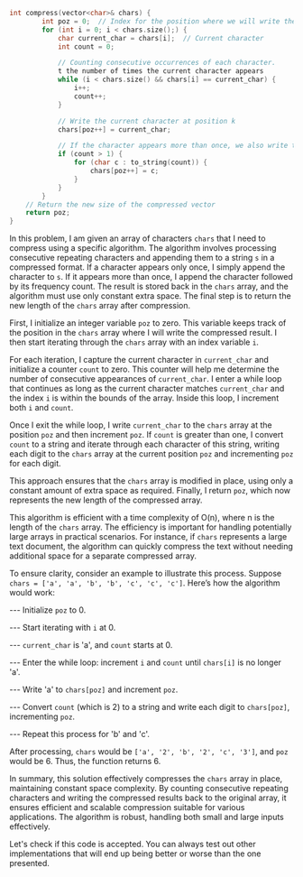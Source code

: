 ```cpp
int compress(vector<char>& chars) {
        int poz = 0;  // Index for the position where we will write the compressed result
        for (int i = 0; i < chars.size();) {
            char current_char = chars[i];  // Current character
            int count = 0;

            // Counting consecutive occurrences of each character.
            t the number of times the current character appears
            while (i < chars.size() && chars[i] == current_char) {
                i++;
                count++;
            }

            // Write the current character at position k
            chars[poz++] = current_char;

            // If the character appears more than once, we also write the number of occurrences
            if (count > 1) {
                for (char c : to_string(count)) {
                    chars[poz++] = c;
                }
            }
        }
    // Return the new size of the compressed vector
    return poz;  
}

```
In this problem, I am given an array of characters `chars` that I need to compress using a specific algorithm. The algorithm involves processing consecutive repeating characters and appending them to a string `s` in a compressed format. If a character appears only once, I simply append the character to `s`. If it appears more than once, I append the character followed by its frequency count. The result is stored back in the `chars` array, and the algorithm must use only constant extra space. The final step is to return the new length of the `chars` array after compression.

First, I initialize an integer variable `poz` to zero. This variable keeps track of the position in the `chars` array where I will write the compressed result. I then start iterating through the `chars` array with an index variable `i`.

For each iteration, I capture the current character in `current_char` and initialize a counter `count` to zero. This counter will help me determine the number of consecutive appearances of `current_char`. I enter a while loop that continues as long as the current character matches `current_char` and the index `i` is within the bounds of the array. Inside this loop, I increment both `i` and `count`.

Once I exit the while loop, I write `current_char` to the `chars` array at the position `poz` and then increment `poz`. If `count` is greater than one, I convert `count` to a string and iterate through each character of this string, writing each digit to the `chars` array at the current position `poz` and incrementing `poz` for each digit.

This approach ensures that the `chars` array is modified in place, using only a constant amount of extra space as required. Finally, I return `poz`, which now represents the new length of the compressed array.

This algorithm is efficient with a time complexity of O(n), where n is the length of the `chars` array. The efficiency is important for handling potentially large arrays in practical scenarios. For instance, if `chars` represents a large text document, the algorithm can quickly compress the text without needing additional space for a separate compressed array.

To ensure clarity, consider an example to illustrate this process. Suppose `chars = ['a', 'a', 'b', 'b', 'c', 'c', 'c']`. Here’s how the algorithm would work:

--- Initialize `poz` to 0.

--- Start iterating with `i` at 0.

--- `current_char` is 'a', and `count` starts at 0.

--- Enter the while loop: increment `i` and `count` until `chars[i]` is no longer 'a'.

--- Write 'a' to `chars[poz]` and increment `poz`.

--- Convert `count` (which is 2) to a string and write each digit to `chars[poz]`, incrementing `poz`.

--- Repeat this process for 'b' and 'c'.

After processing, `chars` would be `['a', '2', 'b', '2', 'c', '3']`, and `poz` would be 6. Thus, the function returns 6.

In summary, this solution effectively compresses the `chars` array in place, maintaining constant space complexity. By counting consecutive repeating characters and writing the compressed results back to the original array, it ensures efficient and scalable compression suitable for various applications. The algorithm is robust, handling both small and large inputs effectively.

Let's check if this code is accepted. You can always test out other implementations that will end up being better or worse than the one presented.